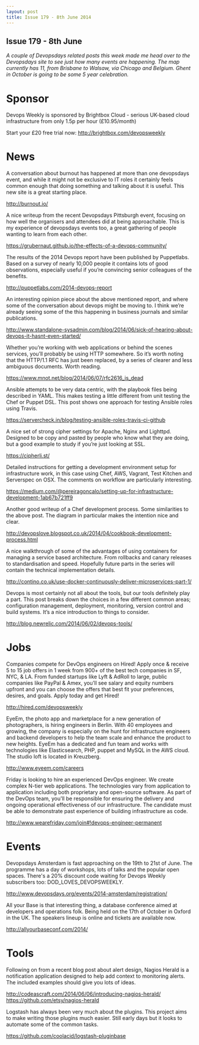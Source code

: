 ```yaml
---
layout: post
title: Issue 179 - 8th June 2014
---
```


## Issue 179 - 8th June

_A couple of Devopsdays related posts this week made me head over to the Devopsdays site to see just how many events are happening. The map currently has 11, from Brisbane to Walsaw, via Chicago and Belgium. Ghent in October is going to be some 5 year celebration._


Sponsor
======

Devops Weekly is sponsored by Brightbox Cloud - serious UK-based cloud infrastructure from only 1.5p per hour (£10.95/month)

Start your £20 free trial now: http://brightbox.com/devopsweekly


News
====

A conversation about burnout has happened at more than one devopsdays event, and while it might not be exclusive to IT roles it certainly feels common enough that doing something and talking about it is useful. This new site is a great starting place.

http://burnout.io/


A nice writeup from the recent Devopsdays Pittsburgh event, focusing on how well the organisers and attendees did at being approachable. This is my experience of devopsdays events too, a great gathering of people wanting to learn from each other.

https://grubernaut.github.io/the-effects-of-a-devops-community/


The results of the 2014 Devops report have been published by Puppetlabs. Based on a survey of nearly 10,000 people it contains lots of good observations, especially useful if you’re convincing senior colleagues of the benefits.

http://puppetlabs.com/2014-devops-report


An interesting opinion piece about the above mentioned report, and where some of the conversation about devops might be moving to. I think we’re already seeing some of the this happening in business journals and similar publications.

http://www.standalone-sysadmin.com/blog/2014/06/sick-of-hearing-about-devops-it-hasnt-even-started/


Whether you’re working with web applications or behind the scenes services, you’ll probably be using HTTP somewhere. So it’s worth noting that the HTTP/1.1 RFC has just been replaced, by a series of clearer and less ambiguous documents. Worth reading.

https://www.mnot.net/blog/2014/06/07/rfc2616_is_dead


Ansible attempts to be very data centric, with the playbook files being described in YAML. This makes testing a little different from unit testing the Chef or Puppet DSL. This post shows one approach for testing Ansible roles using Travis.

https://servercheck.in/blog/testing-ansible-roles-travis-ci-github


A nice set of strong cipher settings for Apache, Nginx and Lighttpd. Designed to be copy and pasted by people who know what they are doing, but a good example to study if you’re just looking at SSL.

https://cipherli.st/


Detailed instructions for getting a development environment setup for infrastructure work, in this case using Chef, AWS, Vagrant, Test Kitchen and Serverspec on OSX. The comments on workflow are particularly interesting.

https://medium.com/@pereiragoncalo/setting-up-for-infrastructure-development-1ab67b721ff9


Another good writeup of a Chef development process. Some similarities to the above post. The diagram in particular makes the intention nice and clear.

http://devopslove.blogspot.co.uk/2014/04/cookbook-development-process.html


A nice walkthrough of some of the advantages of using containers for managing a service based architecture. From rollbacks and canary releases to standardisation and speed. Hopefully future parts in the series will contain the technical implementation details.

http://contino.co.uk/use-docker-continuously-deliver-microservices-part-1/


Devops is most certainly not all about the tools, but our tools definitely play a part. This post breaks down the choices in a few different common areas; configuration management, deployment, monitoring, version control and build systems. It’s a nice introduction to things to consider.

http://blog.newrelic.com/2014/06/02/devops-tools/


Jobs
====

Companies compete for DevOps engineers on Hired! Apply once & receive 5 to 15 job offers in 1 week from 900+ of the best tech companies in SF, NYC, & LA. From funded startups like Lyft & AdRoll to large, public companies like PayPal & Amex, you’ll see salary and equity numbers upfront and you can choose the offers that best fit your preferences, desires, and goals. Apply today and get Hired!

http://hired.com/devopsweekly


EyeEm, the photo app and marketplace for a new generation of photographers, is hiring engineers in Berlin. With 40 employees and growing, the company is especially on the hunt for infrastructure engineers and backend developers to help the team scale and enhance the product to new heights. EyeEm has a dedicated and fun team and works with technologies like Elasticsearch, PHP, puppet and MySQL in the AWS cloud. The studio loft is located in Kreuzberg.

http://www.eyeem.com/careers


Friday is looking to hire an experienced DevOps engineer. We create complex N-tier web applications. The technologies vary from application to application including both proprietary and open-source software. As part of the DevOps team, you'll be responsible for ensuring the delivery and ongoing operational effectiveness of our infrastructure. The candidate must be able to demonstrate past experience of building infrastructure as code.

http://www.wearefriday.com/join#!devops-engineer-permanent


Events
=====

Devopsdays Amsterdam is fast approaching on the 19th to 21st of June. The programme has a day of workshops, lots of talks and the popular open spaces. There's a 20% discount code waiting for Devops Weekly subscribers too: DOD_LOVES_DEVOPSWEEKLY.

http://www.devopsdays.org/events/2014-amsterdam/registration/


All your Base is that interesting thing, a database conference aimed at developers and operations folk. Being held on the 17th of  October in Oxford in the UK. The speakers lineup is online and tickets are available now.

http://allyourbaseconf.com/2014/


Tools
====

Following on from a recent blog post about alert design, Nagios Herald is a notification application designed to help add context to monitoring alerts. The included examples should give you lots of ideas.

http://codeascraft.com/2014/06/06/introducing-nagios-herald/
https://github.com/etsy/nagios-herald


Logstash has always been very much about the plugins. This project aims to make writing those plugins much easier. Still early days but it looks to automate some of the common tasks.

https://github.com/coolacid/logstash-pluginbase
